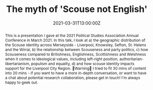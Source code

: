 ---
title: The myth of 'Scouse not English'

event: Political Studies Association Annual Conference 2021
event_url: ""

location: ""

summary: In this talk I present evidence that the Scouse identity if a left-populist identity, that 'Scouse not English' is a myth, as is 'Scousers are European', and that there is lukewarm support for the #Liverpool City Region.

abstract: This is a presentation I gave at the 2021 Political Studies Association Annual Conference in March 2021. In this talk, I look at a) the geographic distribution of the Scouse identity across Merseyside - Liverpool, Knowsley, Sefton, St. Helens and the Wirral, b) the relationship between Scouseness and party politics, c) how Scouseness compared to Britishness, Englishness, Scottishness and Welshness when it comes to ideological values, including left-right position, authoritarian-libertarianism, populism and equality, d) and how scouse identity impacts support for the Liverpool City Region. 🚨Warning🚨 I tried to fit 30 mins of content into 20 mins - if you want to have a more in-depth conversation, or want to have a chat about potential research collaboration, please get in touch! I'm always happy to geek out.

# Talk start and end times.
#   End time can optionally be hidden by prefixing the line with `#`.
date: "2021-03-31T13:00:00Z"
date_end: ""
# all_day: false

# Schedule page publish date (NOT talk date).
publishDate: "2021-03-31T13:00:00Z"

authors: ""
tags: ""

# Is this a featured talk? (true/false)
featured: false

image:
  caption: 'Image credit: [**Unsplash**](https://unsplash.com/photos/bzdhc5b3Bxs)'
  focal_point: Right

links:
- icon: twitter
  icon_pack: fab
  name: Follow
  url: https://twitter.com/DrDavidJeffery
url_code: ""
url_pdf: ""
url_slides: ""
url_video: https://www.youtube.com/watch?v=0H3Mw-mM-QY

# Markdown Slides (optional).
#   Associate this talk with Markdown slides.
#   Simply enter your slide deck's filename without extension.
#   E.g. `slides = "example-slides"` references `content/slides/example-slides.md`.
#   Otherwise, set `slides = ""`.
slides: ""

# Projects (optional).
#   Associate this post with one or more of your projects.
#   Simply enter your project's folder or file name without extension.
#   E.g. `projects = ["internal-project"]` references `content/project/deep-learning/index.md`.
#   Otherwise, set `projects = []`.
projects: []
---